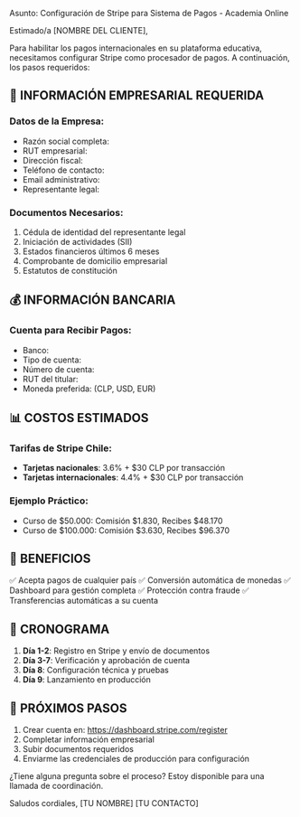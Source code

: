 Asunto: Configuración de Stripe para Sistema de Pagos - Academia Online

Estimado/a [NOMBRE DEL CLIENTE],

Para habilitar los pagos internacionales en su plataforma educativa, necesitamos configurar Stripe como procesador de pagos. A continuación, los pasos requeridos:

## 🏢 INFORMACIÓN EMPRESARIAL REQUERIDA

### Datos de la Empresa:
- Razón social completa:
- RUT empresarial:
- Dirección fiscal:
- Teléfono de contacto:
- Email administrativo:
- Representante legal:

### Documentos Necesarios:
1. Cédula de identidad del representante legal
2. Iniciación de actividades (SII)
3. Estados financieros últimos 6 meses
4. Comprobante de domicilio empresarial
5. Estatutos de constitución

## 💰 INFORMACIÓN BANCARIA

### Cuenta para Recibir Pagos:
- Banco:
- Tipo de cuenta:
- Número de cuenta:
- RUT del titular:
- Moneda preferida: (CLP, USD, EUR)

## 📊 COSTOS ESTIMADOS

### Tarifas de Stripe Chile:
- **Tarjetas nacionales**: 3.6% + $30 CLP por transacción
- **Tarjetas internacionales**: 4.4% + $30 CLP por transacción

### Ejemplo Práctico:
- Curso de $50.000: Comisión $1.830, Recibes $48.170
- Curso de $100.000: Comisión $3.630, Recibes $96.370

## 🚀 BENEFICIOS

✅ Acepta pagos de cualquier país
✅ Conversión automática de monedas
✅ Dashboard para gestión completa
✅ Protección contra fraude
✅ Transferencias automáticas a su cuenta

## 📅 CRONOGRAMA

1. **Día 1-2**: Registro en Stripe y envío de documentos
2. **Día 3-7**: Verificación y aprobación de cuenta
3. **Día 8**: Configuración técnica y pruebas
4. **Día 9**: Lanzamiento en producción

## 🔗 PRÓXIMOS PASOS

1. Crear cuenta en: https://dashboard.stripe.com/register
2. Completar información empresarial
3. Subir documentos requeridos
4. Enviarme las credenciales de producción para configuración

¿Tiene alguna pregunta sobre el proceso? Estoy disponible para una llamada de coordinación.

Saludos cordiales,
[TU NOMBRE]
[TU CONTACTO]
